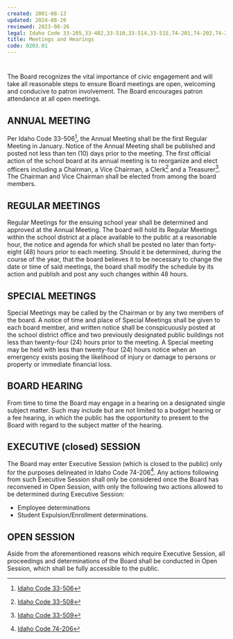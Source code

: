 ```yaml
---
created: 2001-08-13
updated: 2024-08-26
reviewed: 2023-08-26
legal: Idaho Code 33-205,33-402,33-510,33-514,33-515,74-201,74-202,74-203,74-204
title: Meetings and Hearings
code: 0203.01
---
```



#  

The Board recognizes the vital importance of civic engagement and will take all reasonable steps to ensure Board meetings are open, welcoming and conducive to patron involvement. The Board encourages patron attendance at all open meetings.

## ANNUAL MEETING
Per Idaho Code 33-506[^ic-33-506], the Annual Meeting shall be the first Regular Meeting in January. Notice of the Annual Meeting shall be published and posted not less than ten (10) days prior to the meeting. The first official action of the school board at its annual meeting is to reorganize and elect officers including a Chairman, a Vice Chairman, a Clerk[^ic-33-508] and a Treasurer[^ic-33-509]. The Chairman and Vice Chairman shall be elected from among the board members.

## REGULAR MEETINGS
Regular Meetings for the ensuing school year shall be determined and approved at the Annual Meeting. The board will hold its Regular Meetings within the school district at a place available to the public at a reasonable hour, the notice and agenda for which shall be posted no later than forty-eight (48) hours prior to each meeting. Should it be determined, during the course of the year, that the board believes it to be necessary to change the date or time of said meetings, the board shall modify the schedule by its action and publish and post any such changes within 48 hours.

## SPECIAL MEETINGS
Special Meetings may be called by the Chairman or by any two members of the board. A notice of time and place of Special Meetings shall be given to each board member, and written notice shall be conspicuously posted at the school district office and two previously designated public buildings not less than twenty-four (24) hours prior to the meeting. A Special meeting may be held with less than twenty-four (24) hours notice when an emergency exists posing the likelihood of injury or damage to persons or property or immediate financial loss.

## BOARD HEARING
From time to time the Board may engage in a hearing on a designated single subject matter. Such may include but are not limited to a budget hearing or a fee hearing, in which the public has the opportunity to present to the Board with regard to the subject matter of the hearing.

## EXECUTIVE (closed) SESSION
The Board may enter Executive Session (which is closed to the public) only for the purposes delineated in Idaho Code 74-206[^ic-74-206]. Any actions following from such Executive Session shall only be considered once the Board has reconvened in Open Session, with only the following two actions allowed to be determined during Executive Session:

- Employee determinations
- Student Expulsion/Enrollment determinations.

## OPEN SESSION
Aside from the aforementioned reasons which require Executive Session, all proceedings and determinations of the Board shall be conducted in Open Session, which shall be fully accessible to the public.


[^ic-33-506]: [Idaho Code 33-506](https://legislature.idaho.gov/statutesrules/idstat/title33/t33ch5/sect33-506/)
[^ic-33-508]: [Idaho Code 33-508](https://legislature.idaho.gov/statutesrules/idstat/title33/t33ch5/sect33-508/)
[^ic-33-509]: [Idaho Code 33-509](https://legislature.idaho.gov/statutesrules/idstat/title33/t33ch5/sect33-509/)
[^ic-74-206]: [Idaho Code 74-206](https://legislature.idaho.gov/statutesrules/idstat/title74/t74ch2/sect74-206/)
